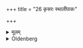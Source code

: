 +++
title = "26 कृसरः स्थालीपाकः"

+++

<details><summary>मूलम्</summary>

कृसरः स्थालीपाकः २६
</details>

<details><summary>Oldenberg</summary>

26. While she looks at a mess of boiled rice with sesamum seeds, covered with ghee, he should ask her, 'What dost thou see?'
</details>
